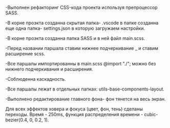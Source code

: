 
-Выполнен рефакторинг CSS-кода проекта используя препроцессор SASS.

-В корне проэкта созданна скрытая папка- .vscode в папке созданна еще одна папка- settings.json в которую загружаем настройки.

-В корне проэкта созданна папка  SASS и в ней файл  main.scss.

-Перед названии паршала ставим нижнее подчеркивание _  и ставим расширение scss.

-Все паршалы импортированны в main.scss  @import "./"; можно без нижнего подчеркивания и расширения.

-Соблюденна каскадность.

-Все паршалы лежат в отдельных папках:  utils-base-components-layout.

-Выполнено редактирование главного фона- фон тянется на весь экран.

Для всех эффектов ховера и фокуса (цвет, фон, тень) сделаны переходы. Время - 250ms, функция распределения времени - cubic-bezier(0.4, 0, 0.2, 1).
